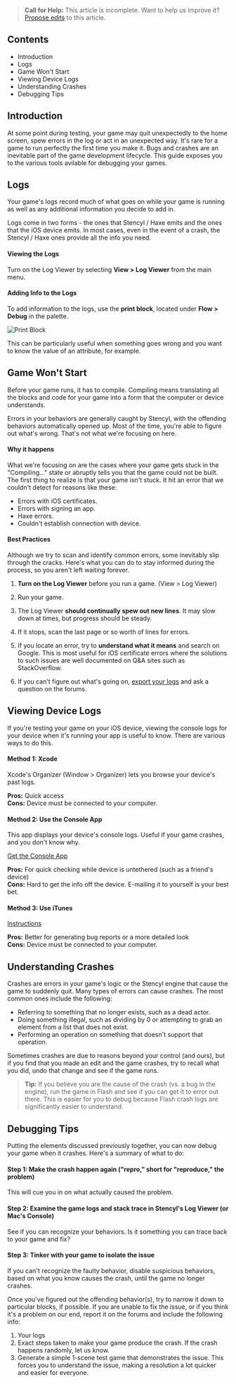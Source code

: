> **Call for Help:** This article is incomplete. Want to help us improve it? [Propose edits](https://www.github.com/Stencyl/stencylpedia/edit/master/chapter-b/ios-debugging.md) to this article.

## Contents

* Introduction
* Logs
* Game Won't Start
* Viewing Device Logs
* Understanding Crashes
* Debugging Tips
 

## Introduction

At some point during testing, your game may quit unexpectedly to the home screen, spew errors in the log or act in an unexpected way. It's rare for a game to run perfectly the first time you make it. Bugs and crashes are an inevitable part of the game development lifecycle. This guide exposes you to the various tools avilable for debugging your games.


## Logs

Your game's logs record much of what goes on while your game is running as well as any additional information you decide to add in.

Logs come in two forms - the ones that Stencyl / Haxe emits and the ones that the iOS device emits. In most cases, even in the event of a crash, the Stencyl / Haxe ones provide all the info you need.


#### Viewing the Logs
Turn on the Log Viewer by selecting **View > Log Viewer** from the main menu.

#### Adding Info to the Logs
To add information to the logs, use the **print block**, located under **Flow > Debug** in the palette.

![Print Block](https://static.stencyl.com/pedia2/blocks/flow/flow_debug/Print.png)

This can be particularly useful when something goes wrong and you want to know the value of an attribute, for example.

 

## Game Won't Start

Before your game runs, it has to compile. Compiling means translating all the blocks and code for your game into a form that the computer or device understands.

Errors in your behaviors are generally caught by Stencyl, with the offending behaviors automatically opened up. Most of the time, you're able to figure out what's wrong. That's not what we're focusing on here.

#### Why it happens

What we're focusing on are the cases where your game gets stuck in the "Compiling..." state or abruptly tells you that the game could not be built. The first thing to realize is that your game isn't stuck. It hit an error that we couldn't detect for reasons like these:

* Errors with iOS certificates.
* Errors with signing an app.
* Haxe errors.
* Couldn't establish connection with device.

#### Best Practices

Although we try to scan and identify common errors, some inevitably slip through the cracks. Here's what you can do to stay informed during the process, so you aren't left waiting forever.

1. **Turn on the Log Viewer** before you run a game. (View > Log Viewer)

2. Run your game.

3. The Log Viewer **should continually spew out new lines**. It may slow down at times, but progress should be steady.

4. If it stops, scan the last page or so worth of lines for errors. 

5. If you locate an error, try to **understand what it means** and search on Google. This is most useful for iOS certificate errors where the solutions to such issues are well documented on Q&A sites such as StackOverflow. 

6. If you can't figure out what's going on, [export your logs](https://www.stencyl.com/help/view/generating-logs/) and ask a question on the forums.


## Viewing Device Logs

If you're testing your game on your iOS device, viewing the console logs for your device when it's running your app is useful to know. There are various ways to do this.

#### Method 1: Xcode

Xcode's Organizer (Window > Organizer) lets you browse your device's past logs.

**Pros:** Quick access<br />
**Cons:** Device must be connected to your computer.


#### Method 2: Use the Console App

This app displays your device's console logs. Useful if your game crashes, and you don't know why.

[Get the Console App](http://itunes.apple.com/us/app/console/id317676250?mt=8)

**Pros:** For quick checking while device is untethered (such as a friend's device)<br />
**Cons:** Hard to get the info off the device. E-mailing it to yourself is your best bet.


#### Method 3: Use iTunes

[Instructions](http://aplus.rs/apple/how-to-find-crash-logs-for-iphone-applications-on-mac-vista-and-xp/)

**Pros:** Better for generating bug reports or a more detailed look<br />
**Cons:** Device must be connected to your computer.


## Understanding Crashes

Crashes are errors in your game's logic or the Stencyl engine that cause the game to suddenly quit. Many types of errors can cause crashes. The most common ones include the following:

* Referring to something that no longer exists, such as a dead actor.
* Doing something illegal, such as dividing by 0 or attempting to grab an element from a list that does not exist.
* Performing an operation on something that doesn't support that operation.

Sometimes crashes are due to reasons beyond your control (and ours), but if you find that you made an edit and the game crashes, try to recall what you did, undo that change and see if the game runs.

> **Tip:** If you believe you are the cause of the crash (vs. a bug in the engine), run the game in Flash and see if you can get it to error out there. This is easier for you to debug because Flash crash logs are significantly easier to understand.

 
## Debugging Tips

Putting the elements discussed previously together, you can now debug your game when it crashes. Here's a summary of what to do:

#### Step 1: Make the crash happen again ("repro," short for "reproduce," the problem)
This will cue you in on what actually caused the problem.

#### Step 2: Examine the game logs and stack trace in Stencyl's Log Viewer (or Mac's Console)
See if you can recognize your behaviors. Is it something you can trace back to your game and fix?

#### Step 3: Tinker with your game to isolate the issue
If you can't recognize the faulty behavior, disable suspicious behaviors, based on what you know causes the crash, until the game no longer crashes.

Once you've figured out the offending behavior(s), try to narrow it down to particular blocks, if possible. If you are unable to fix the issue, or if you think it's a problem on our end, report it on the forums and include the following info:

1. Your logs
2. Exact steps taken to make your game produce the crash. If the crash happens randomly, let us know.
3. Generate a simple 1-scene test game that demonstrates the issue. This forces you to understand the issue, making a resolution a lot quicker and easier for everyone.
